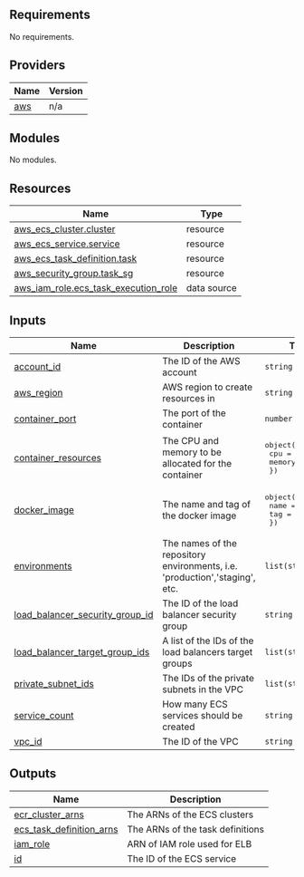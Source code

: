 ## Requirements

No requirements.

## Providers

| Name | Version |
|------|---------|
| <a name="provider_aws"></a> [aws](#provider\_aws) | n/a |

## Modules

No modules.

## Resources

| Name | Type |
|------|------|
| [aws_ecs_cluster.cluster](https://registry.terraform.io/providers/hashicorp/aws/latest/docs/resources/ecs_cluster) | resource |
| [aws_ecs_service.service](https://registry.terraform.io/providers/hashicorp/aws/latest/docs/resources/ecs_service) | resource |
| [aws_ecs_task_definition.task](https://registry.terraform.io/providers/hashicorp/aws/latest/docs/resources/ecs_task_definition) | resource |
| [aws_security_group.task_sg](https://registry.terraform.io/providers/hashicorp/aws/latest/docs/resources/security_group) | resource |
| [aws_iam_role.ecs_task_execution_role](https://registry.terraform.io/providers/hashicorp/aws/latest/docs/data-sources/iam_role) | data source |

## Inputs

| Name | Description | Type | Default | Required |
|------|-------------|------|---------|:--------:|
| <a name="input_account_id"></a> [account\_id](#input\_account\_id) | The ID of the AWS account | `string` | n/a | yes |
| <a name="input_aws_region"></a> [aws\_region](#input\_aws\_region) | AWS region to create resources in | `string` | n/a | yes |
| <a name="input_container_port"></a> [container\_port](#input\_container\_port) | The port of the container | `number` | n/a | yes |
| <a name="input_container_resources"></a> [container\_resources](#input\_container\_resources) | The CPU and memory to be allocated for the container | <pre>object({<br>    cpu    = number<br>    memory = number<br>  })</pre> | n/a | yes |
| <a name="input_docker_image"></a> [docker\_image](#input\_docker\_image) | The name and tag of the docker image | <pre>object({<br>    name = string<br>    tag  = string<br>  })</pre> | n/a | yes |
| <a name="input_environments"></a> [environments](#input\_environments) | The names of the repository environments, i.e. 'production','staging', etc. | `list(string)` | n/a | yes |
| <a name="input_load_balancer_security_group_id"></a> [load\_balancer\_security\_group\_id](#input\_load\_balancer\_security\_group\_id) | The ID of the load balancer security group | `string` | n/a | yes |
| <a name="input_load_balancer_target_group_ids"></a> [load\_balancer\_target\_group\_ids](#input\_load\_balancer\_target\_group\_ids) | A list of the IDs of the load balancers target groups | `list(string)` | n/a | yes |
| <a name="input_private_subnet_ids"></a> [private\_subnet\_ids](#input\_private\_subnet\_ids) | The IDs of the private subnets in the VPC | `list(string)` | n/a | yes |
| <a name="input_service_count"></a> [service\_count](#input\_service\_count) | How many ECS services should be created | `string` | n/a | yes |
| <a name="input_vpc_id"></a> [vpc\_id](#input\_vpc\_id) | The ID of the VPC | `string` | n/a | yes |

## Outputs

| Name | Description |
|------|-------------|
| <a name="output_ecr_cluster_arns"></a> [ecr\_cluster\_arns](#output\_ecr\_cluster\_arns) | The ARNs of the ECS clusters |
| <a name="output_ecs_task_definition_arns"></a> [ecs\_task\_definition\_arns](#output\_ecs\_task\_definition\_arns) | The ARNs of the task definitions |
| <a name="output_iam_role"></a> [iam\_role](#output\_iam\_role) | ARN of IAM role used for ELB |
| <a name="output_id"></a> [id](#output\_id) | The ID of the ECS service |
